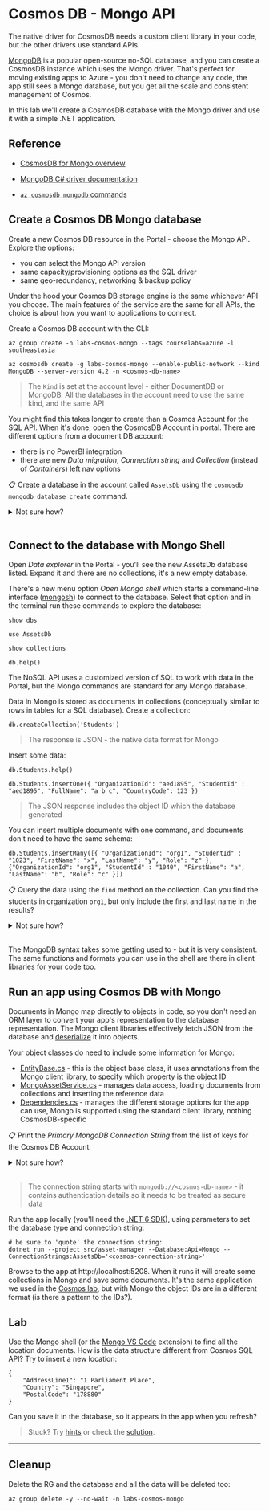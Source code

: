 # Cosmos DB - Mongo API

The native driver for CosmosDB needs a custom client library in your code, but the other drivers use standard APIs. 

[MongoDB](https://www.mongodb.com/) is a popular open-source no-SQL database, and you can create a CosmosDB instance which uses the Mongo driver. That's perfect for moving existing apps to Azure - you don't need to change any code, the app still sees a Mongo database, but you get all the scale and consistent management of Cosmos.

In this lab we'll create a CosmosDB database with the Mongo driver and use it with a simple .NET application.

## Reference

- [CosmosDB for Mongo overview](https://learn.microsoft.com/en-us/azure/cosmos-db/mongodb/introduction)

- [MongoDB C# driver documentation](https://mongodb.github.io/mongo-csharp-driver/2.17/getting_started/)

- [`az cosmosdb mongodb` commands](https://docs.microsoft.com/en-us/cli/azure/cosmosdb/mongodb?view=azure-cli-latest)

## Create a Cosmos DB Mongo database

Create a new Cosmos DB resource in the Portal - choose the Mongo API. Explore the options:

- you can select the Mongo API version
- same capacity/provisioning options as the SQL driver
- same geo-redundancy, networking & backup policy

Under the hood your Cosmos DB storage engine is the same whichever API you choose. The main features of the service are the same for all APIs, the choice is about how you want to applications to connect.

Create a Cosmos DB account with the CLI:

```
az group create -n labs-cosmos-mongo --tags courselabs=azure -l southeastasia

az cosmosdb create -g labs-cosmos-mongo --enable-public-network --kind MongoDB --server-version 4.2 -n <cosmos-db-name> 
```

> The `Kind` is set at the account level - either DocumentDB or MongoDB. All the databases in the account need to use the same kind, and the same API

You might find this takes longer to create than a Cosmos Account for the SQL API. When it's done, open the CosmosDB Account in portal. There are different options from a document DB account:

- there is no PowerBI integration
- there are new _Data migration_, _Connection string_ and _Collection_ (instead of _Containers_) left nav options

📋 Create a database in the account called `AssetsDb` using the `cosmosdb mongodb database create` command.

<details>
  <summary>Not sure how?</summary>

```
az cosmosdb mongodb database create --help
```

As a minimum you need to set the name, account name and RG:

```
az cosmosdb mongodb database create --name AssetsDb -g labs-cosmos-mongo --account-name <cosmos-db-name>
```

</details><br/>

## Connect to the database with Mongo Shell

Open _Data explorer_ in the Portal - you'll see the new AssetsDb database listed. Expand it and there are no collections, it's a new empty database.

There's a new menu option _Open Mongo shell_ which starts a command-line interface ([mongosh](https://www.mongodb.com/docs/mongodb-shell/)) to connect to the database. Select that option and in the terminal run these commands to explore the database:

```
show dbs

use AssetsDb

show collections

db.help()
```

The NoSQL API uses a customized version of SQL to work with data in the Portal, but the Mongo commands are standard for any Mongo database.

Data in Mongo is stored as documents in collections (conceptually similar to rows in tables for a SQL database). Create a collection:

```
db.createCollection('Students')
```

> The response is JSON - the native data format for Mongo

Insert some data:

```
db.Students.help()

db.Students.insertOne({ "OrganizationId": "aed1895", "StudentId" : "aed1895", "FullName": "a b c", "CountryCode": 123 })
```

> The JSON response includes the object ID which the database generated

You can insert multiple documents with one command, and documents don't need to have the same schema:

```
db.Students.insertMany([{ "OrganizationId": "org1", "StudentId" : "1023", "FirstName": "x", "LastName": "y", "Role": "z" },  {"OrganizationId": "org1", "StudentId" : "1040", "FirstName": "a", "LastName": "b", "Role": "c" }])
```

📋 Query the data using the `find` method on the collection. Can you find the students in organization `org1`, but only include the first and last name in the results?

<details>
  <summary>Not sure how?</summary>

Print the help text:

```
db.Students.find().help()
```

It's all there, but it's not as helpful as the Azure CLI help text.

Show all the documents:

```
db.Students.find().pretty()
```

Query by a property - your query is expressed as a JSON object:

```
db.Students.find( {"OrganizationId" : "org1"} )
```

And project properties in the response - use 1 to include the field and 0 to exclude it:

```
db.Students.find( {"OrganizationId" : "org1"}, { _id:0, FirstName:1, LastName:1 } )
```

</details><br/>

The MongoDB syntax takes some getting used to - but it is very consistent. The same functions and formats you can use in the shell are there in client libraries for your code too.

## Run an app using Cosmos DB with Mongo

Documents in Mongo map directly to objects in code, so you don't need an ORM layer to convert your app's representation to the database representation. The Mongo client libraries effectively fetch JSON from the database and [deserialize](https://learn.microsoft.com/en-us/dotnet/standard/serialization/system-text-json/how-to?pivots=dotnet-6-0) it into objects.

Your object classes do need to include some information for Mongo:

- [EntityBase.cs](/src/asset-manager/Model/Spec/EntityBase.cs) - this is the object base class, it uses annotations from the Mongo client library, to specify which property is the object ID
- [MongoAssetService.cs](/src/asset-manager/Services/MongoAssetService.cs) - manages data access, loading documents from collections and inserting the reference data
- [Dependencies.cs](/src/asset-manager/Dependencies.cs) - manages the different storage options for the app can use, Mongo is supported using the standard client library, nothing CosmosDB-specific 

📋 Print the _Primary MongoDB Connection String_ from the list of keys for the Cosmos DB Account.

<details>
  <summary>Not sure how?</summary>

The key list is at the database account level. It's the same command for all API types, but the names of the keys is different from the SQL API:

```
az cosmosdb keys list --type connection-strings -g labs-cosmos-mongo  --query "connectionStrings[?description==``Primary MongoDB Connection String``].connectionString" -o tsv -n <cosmos-db-name>
```

</details><br/>

> The connection string starts with `mongodb://<cosmos-db-name>` - it contains authentication details so it needs to be treated as secure data

Run the app locally (you'll need the [.NET 6 SDK](https://dotnet.microsoft.com/en-us/download)), using parameters to set the database type and connection string:

```
# be sure to 'quote' the connection string:
dotnet run --project src/asset-manager --Database:Api=Mongo --ConnectionStrings:AssetsDb='<cosmos-connection-string>'
```

Browse to the app at http://localhost:5208. When it runs it will create some collections in Mongo and save some documents. It's the same application we used in the [Cosmos lab](), but with Mongo the object IDs are in a different format (is there a pattern to the IDs?).



## Lab

Use the Mongo shell (or the [Mongo VS Code]() extension) to find all the location documents. How is the data structure different from Cosmos SQL API? Try to insert a new location:

```
{
    "AddressLine1": "1 Parliament Place",
    "Country": "Singapore",
    "PostalCode": "178880"
}
```

Can you save it in the database, so it appears in the app when you refresh?

> Stuck? Try [hints](hints.md) or check the [solution](solution.md).

___

## Cleanup

Delete the RG and the database and all the data will be deleted too:

```
az group delete -y --no-wait -n labs-cosmos-mongo
```
